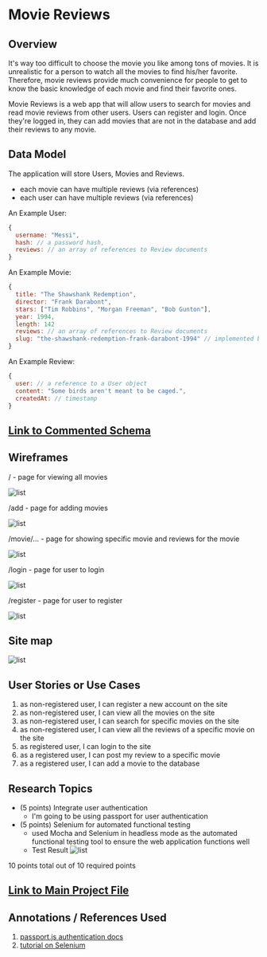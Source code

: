 # Movie Reviews 

## Overview

It's way too difficult to choose the movie you like among tons of movies. It is unrealistic for a person to watch all the movies to find his/her favorite. Therefore, movie reviews provide much convenience for people to get to know the basic knowledge of each movie and find their favorite ones.

Movie Reviews is a web app that will allow users to search for movies and read movie reviews from other users. Users can register and login. Once they're logged in, they can add movies that are not in the database and add their reviews to any movie.

## Data Model

The application will store Users, Movies and Reviews.

* each movie can have multiple reviews (via references)
* each user can have multiple reviews (via references)

An Example User:

```javascript
{
  username: "Messi",
  hash: // a password hash,
  reviews: // an array of references to Review documents
}
```

An Example Movie:

```javascript
{
  title: "The Shawshank Redemption",
  director: "Frank Darabont",
  stars: ["Tim Robbins", "Morgan Freeman", "Bob Gunton"],
  year: 1994,
  length: 142
  reviews: // an array of references to Review documents
  slug: "the-shawshank-redemption-frank-darabont-1994" // implemented by slug plugin
}
```

An Example Review:

```javascript
{
  user: // a reference to a User object
  content: "Some birds aren't meant to be caged.",
  createdAt: // timestamp
}
```

## [Link to Commented Schema](src/db.mjs) 

## Wireframes

/ - page for viewing all movies

![list](documentation/movies_demo.png)

/add - page for adding movies

![list](documentation/add_demo.png)

/movie/... - page for showing specific movie and reviews for the movie

![list](documentation/review_demo.png)

/login - page for user to login

![list](documentation/login_demo.png)

/register - page for user to register

![list](documentation/register_demo.png)

## Site map

![list](documentation/sitemap.png)

## User Stories or Use Cases

1. as non-registered user, I can register a new account on the site
2. as non-registered user, I can view all the movies on the site
3. as non-registered user, I can search for specific movies on the site
4. as non-registered user, I can view all the reviews of a specific movie on the site
5. as registered user, I can login to the site
6. as a registered user, I can post my review to a specific movie
7. as a registered user, I can add a movie to the database

## Research Topics

* (5 points) Integrate user authentication
    * I'm going to be using passport for user authentication
* (5 points) Selenium for automated functional testing
    * used Mocha and Selenium in headless mode as the automated functional testing tool to ensure the web application functions well
    * Test Result
    ![list](documentation/test_result.png)

10 points total out of 10 required points


## [Link to Main Project File](src/app.mjs) 

## Annotations / References Used

1. [passport.js authentication docs](http://passportjs.org/docs)
2. [tutorial on Selenium](https://github.com/SeleniumHQ/selenium/tree/trunk/javascript/node/selenium-webdriver)

